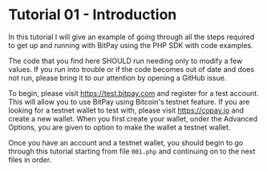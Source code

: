 Tutorial 01 - Introduction
==========================

In this tutorial I will give an example of going through all the steps required
to get up and running with BitPay using the PHP SDK with code examples.

The code that you find here SHOULD run needing only to modify a few values. If
you run into trouble or if the code becomes out of date and does not run, please
bring it to our attention by opening a GitHub issue.

To begin, please visit https://test.bitpay.com and register for a test account.
This will allow you to use BitPay using Bitcoin's testnet feature. If you are
looking for a testnet wallet to test with, please visit https://copay.io and
create a new wallet. When you first create your wallet, under the Advanced
Options, you are given to option to make the wallet a testnet wallet.

Once you have an account and a testnet wallet, you should begin to go through
this tutorial starting from file `001.php` and continuing on to the next
files in order.
